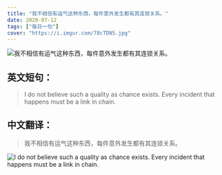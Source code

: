 ```yaml
---
title: "我不相信有运气这种东西，每件意外发生都有其连锁关系。"
date: 2020-07-12
tags: ["每日一句"]
cover: "https://i.imgur.com/78cTDN5.jpg"
---
```


![我不相信有运气这种东西，每件意外发生都有其连锁关系。](https://i.imgur.com/3GvIbf7.jpg)

## 英文短句：
> I do not believe such a quality as chance exists. Every incident that happens must be a link in chain.

<!--more-->

## 中文翻译：
> 我不相信有运气这种东西，每件意外发生都有其连锁关系。

![I do not believe such a quality as chance exists. Every incident that happens must be a link in chain.](https://i.imgur.com/OxEfiqE.jpg)

